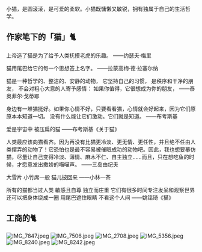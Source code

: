 小猫，是圆滚滚，是可爱的柔软。小猫既慵懒又敏锐，拥有独属于自己的生活哲学。
## 作家笔下的「猫」🐈


上帝造了猫是为了给予人类抚摸老虎的乐趣。
——约瑟夫·梅里

猫用尾巴给它的每一个思想签上名字。
——拉蒙高梅·德·拉塞尔纳

猫是一种哲学的、整洁的、安静的动物，
它坚持自己的习惯，
是秩序和干净的朋友，
不会对粗心大意的人寄予感情：
如果你值得，它很想成为你的朋友，
——泰奥菲尔·戈蒂耶

身边有一堆猫挺好。如果你心情不好，只要看看猫，心情就会好起来，因为它们原原本本知道一切。
没有什么能让它们激动。它们就是知道。
——布考斯基

爱是宇宙中
被压扁的猫
——布考斯基《关于猫》

人类最应该向猫看齐。因为再没有比猫更冷淡、更无情、更任性，并且绝不任由人类摆弄的动物了！它恐怕也是最不容易被催眠成功的动物吧。因此，我也想要摹仿猫，尽量让自己变得冷淡、薄情、麻木不仁、自主独立……而且，只在想吃鱼的时候，才愿意发出撒娇的喵喵声。
——三岛由纪夫 

大雪片
小竹席一般
猫儿披回来
——小林一茶

所有的猫都当过人类
敏感且自尊
独立而庄重
它们有很多时间专注发呆和观察世界
还可以把身体绕成一圈
用尾巴遮住眼睛
不看这个人间
——姚铭琦《猫》

## 工商的🐈

![IMG_7847.jpeg](https://s2.loli.net/2024/02/02/pksbTXnq9dUeZrj.jpg)
![IMG_7506.jpeg](https://s2.loli.net/2024/02/02/AyQeqgpVNEo36wj.jpg)
![IMG_2708.jpeg](https://s2.loli.net/2024/02/02/yYb4EIzpPBA67ZJ.jpg)
![IMG_5356.jpeg](https://s2.loli.net/2024/02/02/YS1Vlp9nDdcsoOX.jpg)
![IMG_8240.jpeg](https://s2.loli.net/2024/02/02/7EfJLQnKrUkzqHg.jpg)
![IMG_8242.jpeg](https://s2.loli.net/2024/02/02/RvcSECJgKm8wYTo.jpg)